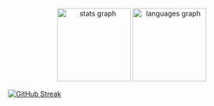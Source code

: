 

###

<div align="center">
  <img src="https://github-readme-stats.vercel.app/api?username=zenith-engine&hide_title=false&hide_rank=false&show_icons=true&include_all_commits=true&count_private=true&disable_animations=false&theme=dark&locale=en&hide_border=true" height="150" alt="stats graph"  />
  <img src="https://github-readme-stats.vercel.app/api/top-langs?username=zenith-engine&locale=en&hide_title=false&layout=compact&card_width=320&langs_count=5&theme=dark&hide_border=true" height="150" alt="languages graph"  />
</div>

<a href="https://git.io/streak-stats"><img src="https://streak-stats.demolab.com?user=Zenith&theme=highcontrast&hide_border=true&card_width=500&hide_total_contributions=true" alt="GitHub Streak" /></a>

###
